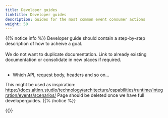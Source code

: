 ```yaml
---
title: Developer guides
linktitle: Developer guides
description: Guides for the most common event consumer actions
weight: 50
---
```


{{% notice info %}}
Developer guide should contain a step-by-step description of how to acheive a goal. </br> </br>
We do not want to duplicate documentation. Link to already existing documentation or consolidate in new places
if required. </br> </br>

- Which API, request body, headers and so on...

This might be used as inspiration: https://docs.altinn.studio/technology/architecture/capabilities/runtime/integration/events/scenarios/
Page should be deleted once we have full developerguides.
{{% /notice %}}

{{<children>}}
